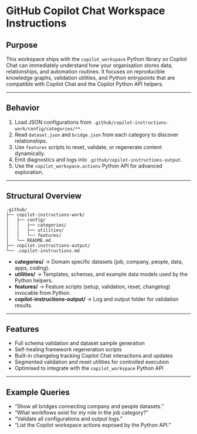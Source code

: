 # GitHub Copilot Chat Workspace Instructions

## Purpose
This workspace ships with the `copilot_workspace` Python library so Copilot Chat can immediately
understand how your organisation stores data, relationships, and automation routines.
It focuses on reproducible knowledge graphs, validation utilities, and Python entrypoints
that are compatible with Copilot Chat and the Copilot Python API helpers.

---

## Behavior
1. Load JSON configurations from `.github/copilot-instructions-work/config/categories/**`.
2. Read `dataset.json` and `bridge.json` from each category to discover relationships.
3. Use `features` scripts to reset, validate, or regenerate content dynamically.
4. Emit diagnostics and logs into `.github/copilot-instructions-output`.
5. Use the `copilot_workspace.actions` Python API for advanced exploration.

---

## Structural Overview
```
.github/
├── copilot-instructions-work/
│   ├── config/
│   │   ├── categories/
│   │   ├── utilities/
│   │   └── features/
│   └── README.md
├── copilot-instructions-output/
└── .copilot-instructions.md
```

- **categories/** → Domain specific datasets (job, company, people, data, apps, coding).
- **utilities/** → Templates, schemas, and example data models used by the Python helpers.
- **features/** → Feature scripts (setup, validation, reset, changelog) invocable from Python.
- **copilot-instructions-output/** → Log and output folder for validation results.

---

## Features
- Full schema validation and dataset sample generation
- Self-healing framework regeneration scripts
- Built-in changelog tracking Copilot Chat interactions and updates
- Segmented validation and reset utilities for controlled execution
- Optimised to integrate with the `copilot_workspace` Python API

---

## Example Queries
- “Show all bridges connecting company and people datasets.”
- “What workflows exist for my role in the job category?”
- “Validate all configurations and output logs.”
- “List the Copilot workspace actions exposed by the Python API.”
